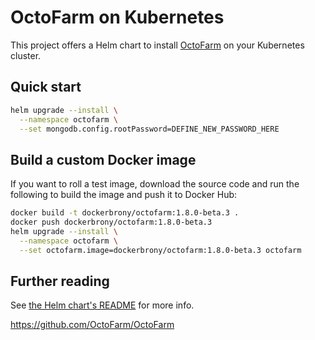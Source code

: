 # OctoFarm on Kubernetes

This project offers a Helm chart to install
[OctoFarm](https://github.com/OctoFarm/OctoFarm) on your Kubernetes cluster.

## Quick start

```bash
helm upgrade --install \
  --namespace octofarm \
  --set mongodb.config.rootPassword=DEFINE_NEW_PASSWORD_HERE
```

## Build a custom Docker image

If you want to roll a test image, download the source code and
run the following to build the image and push it to Docker Hub:

```bash
docker build -t dockerbrony/octofarm:1.8.0-beta.3 .
docker push dockerbrony/octofarm:1.8.0-beta.3
helm upgrade --install \
  --namespace octofarm \
  --set octofarm.image=dockerbrony/octofarm:1.8.0-beta.3 octofarm
```

## Further reading

See [the Helm chart's README](helm/octofarm/README.md) for more info.

<https://github.com/OctoFarm/OctoFarm>

